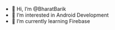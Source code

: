 - 👋 Hi, I’m @BharatBarik
- 👀 I’m interested in Android Development
- 🌱 I’m currently learning Firebase


<!---
BharatBarik/BharatBarik is a ✨ special ✨ repository because its `README.md` (this file) appears on your GitHub profile.
You can click the Preview link to take a look at your changes.
--->
